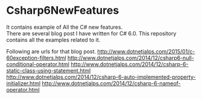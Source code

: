 Csharp6NewFeatures
==================
It contains example of All the C# new features.  
There are several blog post I have written for C# 6.0. This repository contains all the examples related to it.

Following are urls for that blog post.
http://www.dotnetjalps.com/2015/01/c-60exception-filters.html
http://www.dotnetjalps.com/2014/12/csharp6-null-conditional-operator.html
http://www.dotnetjalps.com/2014/12/csharp-6-static-class-using-statement.html
http://www.dotnetjalps.com/2014/12/csharp-6-auto-implemented-property-initializer.html
http://www.dotnetjalps.com/2014/12/csharp-6-nameof-operator.html

